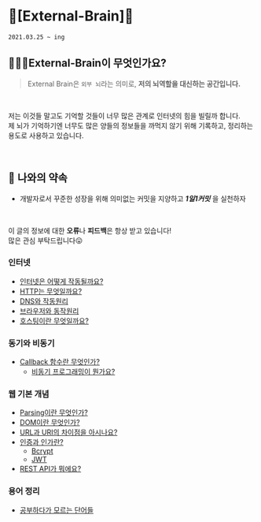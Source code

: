 # 🧠[External-Brain]🧠
`2021.03.25 ~ ing`
## 🙋🏻‍♂️External-Brain이 무엇인가요?
> External Brain은 `외부 뇌`라는 의미로, **저의 뇌역할을 대신하는 공간입니다.**<br>
<br>

저는 이것들 말고도 기억할 것들이 너무 많은 관계로 인터넷의 힘을 빌릴까 합니다.<br>
제 뇌가 기억하기엔 너무도 많은 양들의 정보들을 까먹지 않기 위해 기록하고, 정리하는 용도로 사용하고 있습니다.<br>

<br>

## 🤙 나와의 약속
- 개발자로서 꾸준한 성장을 위해 의미없는 커밋을 지양하고 ***1일1커밋*** 을 실천하자
<br>

이 글의 정보에 대한 **오류**나 **피드백**은 항상 받고 있습니다!<br>
많은 관심 부탁드립니다😛

### 인터넷
- [인터넷은 어떻게 작동될까요?](./Internet/Internet.md)<br>
- [HTTP는 무엇일까요?](./Internet/http.md)<br>
- [DNS와 작동원리](./Internet/DNS.md)<br>
- [브라우저와 동작원리](./Browser/Browser.md)<br>
- [호스팅이란 무엇일까요?](./Hosting/hosting.md)<br>
### 동기와 비동기
- [Callback 함수란 무엇인가?](./Callback/callback.md)<br>
    - [비동기 프로그래밍이 뭔가요?](./Async/Async.md)<br>
### 웹 기본 개념
- [Parsing이란 무엇인가?](./Parsing/Parsing.md)<br>
- [DOM이란 무엇인가?](./DOM/DOM.md)<br>
- [URL과 URI의 차이점을 아시나요?](./URI/uri.md)<br>
- [인증과 인가란?](./Auth/auth.md)<br>
    - [Bcrypt](./Auth/Bcrypt.md)<br>
    - [JWT](./Auth/JWT.md)<br>
- [REST API가 뭐에요?](./API/REST.md)
### 용어 정리
- [공부하다가 모르는 단어들](./ETC/ETC.md)
